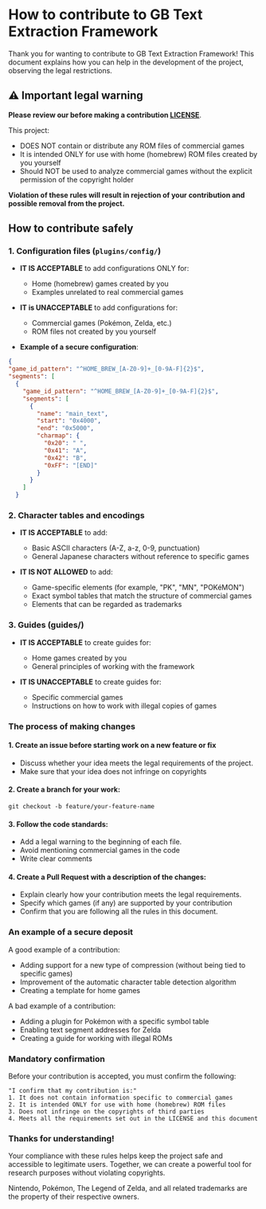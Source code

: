# How to contribute to GB Text Extraction Framework

Thank you for wanting to contribute to GB Text Extraction Framework! This document explains how you can help in the development of the project, observing the legal restrictions.

## ⚠️ Important legal warning

**Please review our before making a contribution [LICENSE](LICENSE.md)**.

This project:
- DOES NOT contain or distribute any ROM files of commercial games
- It is intended ONLY for use with home (homebrew) ROM files created by you yourself
- Should NOT be used to analyze commercial games without the explicit permission of the copyright holder

**Violation of these rules will result in rejection of your contribution and possible removal from the project.**

## How to contribute safely

### 1. Configuration files (`plugins/config/`)

- **IT IS ACCEPTABLE** to add configurations ONLY for:
  - Home (homebrew) games created by you
  - Examples unrelated to real commercial games

- **IT is UNACCEPTABLE** to add configurations for:
  - Commercial games (Pokémon, Zelda, etc.)
  - ROM files not created by you yourself
  
- **Example of a secure configuration**:
```json
{
"game_id_pattern": "^HOME_BREW_[A-Z0-9]+_[0-9A-F]{2}$",
"segments": [
  {
    "game_id_pattern": "^HOME_BREW_[A-Z0-9]+_[0-9A-F]{2}$",
    "segments": [
      {
        "name": "main_text",
        "start": "0x4000",
        "end": "0x5000",
        "charmap": {
          "0x20": " ",
          "0x41": "A",
          "0x42": "B",
          "0xFF": "[END]"
        }
      }
    ]
  }
```

### 2. Character tables and encodings 

- **IT IS ACCEPTABLE** to add:
  - Basic ASCII characters (A-Z, a-z, 0-9, punctuation)
  - General Japanese characters without reference to specific games
         

- **IT IS NOT ALLOWED** to add: 
  - Game-specific elements (for example, "PK", "MN", "POKéMON")
  - Exact symbol tables that match the structure of commercial games
  - Elements that can be regarded as trademarks
         
     

### 3. Guides (guides/) 

- **IT IS ACCEPTABLE** to create guides for:
  - Home games created by you
  - General principles of working with the framework
         

- **IT IS UNACCEPTABLE** to create guides for:
  - Specific commercial games
  - Instructions on how to work with illegal copies of games
         
     

### The process of making changes 

#### 1. Create an issue before starting work on a new feature or fix 
- Discuss whether your idea meets the legal requirements of the project.
- Make sure that your idea does not infringe on copyrights

#### 2. Create a branch for your work: 


`git checkout -b feature/your-feature-name`


#### 3. Follow the code standards: 
- Add a legal warning to the beginning of each file.
- Avoid mentioning commercial games in the code
- Write clear comments
         

#### 4. Create a Pull Request with a description of the changes: 
- Explain clearly how your contribution meets the legal requirements.
- Specify which games (if any) are supported by your contribution
- Confirm that you are following all the rules in this document.

### An example of a secure deposit 

A good example of a contribution: 

- Adding support for a new type of compression (without being tied to specific games)
- Improvement of the automatic character table detection algorithm
- Creating a template for home games


A bad example of a contribution: 

- Adding a plugin for Pokémon with a specific symbol table
- Enabling text segment addresses for Zelda
- Creating a guide for working with illegal ROMs


### Mandatory confirmation 

Before your contribution is accepted, you must confirm the following:

    "I confirm that my contribution is:"
    1. It does not contain information specific to commercial games
    2. It is intended ONLY for use with home (homebrew) ROM files
    3. Does not infringe on the copyrights of third parties
    4. Meets all the requirements set out in the LICENSE and this document

### Thanks for understanding! 

Your compliance with these rules helps keep the project safe and accessible to legitimate users. Together, we can create a powerful tool for research purposes without violating copyrights. 

Nintendo, Pokémon, The Legend of Zelda, and all related trademarks are the property of their respective owners.